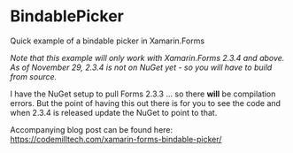 # BindablePicker
Quick example of a bindable picker in Xamarin.Forms

*Note that this example will only work with Xamarin.Forms 2.3.4 and above. As of November 29, 2.3.4 is not on NuGet yet - so you will have to build from source.*

I have the NuGet setup to pull Forms 2.3.3 ... so there **will** be compilation errors. But the point of having this out there is for you to see the code and when 2.3.4 is released update the NuGet to point to that.

Accompanying blog post can be found here: https://codemilltech.com/xamarin-forms-bindable-picker/
